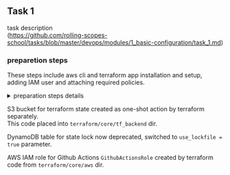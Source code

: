 ## Task 1
task description  
(https://github.com/rolling-scopes-school/tasks/blob/master/devops/modules/1_basic-configuration/task_1.md)  

### preparetion steps

These steps include aws cli and terraform app installation and setup,   
adding IAM user and attaching required policies.  

<details>
<summary>preparation steps details</summary>

Check aws cli version  
```
devops@gitlab:~$ aws --version
aws-cli/2.27.31 Python/3.13.3 Linux/5.15.0-107-generic exe/x86_64.ubuntu.22
```

check terraform version  
```
devops@gitlab:~$ terraform version
Terraform v1.12.1
on linux_amd64
```

Create user `"rs_admin"` in aws console > IAM  
Attach policies to user via cli:  

```
aws iam attach-user-policy \
    --policy-arn arn:aws:iam::aws:policy/<Policy_name> \
    --user-name <User_name>
```

Check policies attached to user:  
```
(venv) ✔ ~/rs/rsschool-devops-course-tasks/terraform [task_1 L|…4]
18:50 $ aws iam list-attached-user-policies --user-name  --profile terraform --output text
ATTACHEDPOLICIES        arn:aws:iam::aws:policy/AmazonRoute53FullAccess AmazonRoute53FullAccess
ATTACHEDPOLICIES        arn:aws:iam::aws:policy/AmazonEC2FullAccess     AmazonEC2FullAccess
ATTACHEDPOLICIES        arn:aws:iam::aws:policy/IAMFullAccess   IAMFullAccess
ATTACHEDPOLICIES        arn:aws:iam::aws:policy/AmazonSQSFullAccess     AmazonSQSFullAccess
ATTACHEDPOLICIES        arn:aws:iam::aws:policy/AmazonVPCFullAccess     AmazonVPCFullAccess
ATTACHEDPOLICIES        arn:aws:iam::aws:policy/AmazonS3FullAccess      AmazonS3FullAccess
ATTACHEDPOLICIES        arn:aws:iam::aws:policy/AmazonEventBridgeFullAccess     AmazonEventBridgeFullAccess
```

Configure aws cli with new user's access keys  
`aws configure` ...   

```
19:04 $ aws iam get-user --user-name rs_admin
{
    "User": {
        "Path": "/",
        "UserName": "rs_admin",
        "UserId": "AI*****************C",
        "Arn": "arn:aws:iam::6**********6:user/rs_admin",
        "CreateDate": "2025-06-09T18:37:57+00:00",
        "Tags": [
            {
                "Key": "AK*****************B",
                "Value": "IAC_key"
            }
        ]
    }
}
```

```
devops@gitlab:~$ aws ec2 describe-instance-types --instance-types t4g.nano --output text
INSTANCETYPES   True    False   True    True    False   False   True    nitro   False   t4g.nano        unsupported     supported       unsupported     supported
EBSINFO default supported       required
EBSOPTIMIZEDINFO        43      250     5.375   2085    11800   260.625
MEMORYINFO      512
NETWORKINFO     0       False   False   required        False   unsupported     2       2       True    1       2       Up to 5 Gigabit
NETWORKCARDS    0.032   2       2       0       Up to 5 Gigabit 5.0
SUPPORTEDVERSIONS       2.0
SUPPORTEDSTRATEGIES     partition
SUPPORTEDSTRATEGIES     spread
PROCESSORINFO   AWS     2.5
SUPPORTEDARCHITECTURES  arm64
SUPPORTEDBOOTMODES      uefi
SUPPORTEDROOTDEVICETYPES        ebs
SUPPORTEDUSAGECLASSES   on-demand
SUPPORTEDUSAGECLASSES   spot
SUPPORTEDVIRTUALIZATIONTYPES    hvm
VCPUINFO        2       1       2
VALIDCORES      1
VALIDCORES      2
VALIDTHREADSPERCORE     1
```

</details>

S3 bucket for terraform state created as one-shot action by terraform separately.  
This code placed into `terraform/core/tf_backend` dir.  

DynamoDB table for state lock now deprecated, switched to `use_lockfile = true` parameter.

AWS IAM role for Github Actions `GithubActionsRole` created by terraform code from `terraform/core/aws` dir.  


